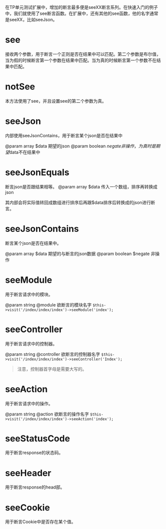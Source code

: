 在TP单元测试扩展中，增加的断言最多便是seeXX断言系列。在快速入门的例子中，我们就使用了see断言函数。在扩展中，还有其他的see函数，他的名字通常是seeXX，比如seeJson。

# see
接收两个参数，用于断言一个正则是否在结果中可以匹配。第二个参数是布尔值，当为假的时候断言第一个参数在结果中匹配。当为真的时候断言第一个参数不在结果中匹配。
# notSee
本方法使用了see，并且设置see的第二个参数为真。

# seeJson
内部使用seeJsonContains，用于断言某个json是否在结果中

@param array $data 期望的json
@param boolean $negate 非操作，为真时是期望$data不在结果中

# seeJsonEquals
断言json是否跟结果相等。
@param array $data 传入一个数组，排序再转换成json

其内部会将实际值转回成数组进行排序后再跟$data排序后转换成的json进行断言。

# seeJsonContains
断言某个json是否在结果中。

@param array $data 期望的与断言的json数据
@param boolean $negate 非操作

# seeModule
用于断言请求中的模块。

@param string @module 欲断言的模块名字
`$this->visit('/index/index/index')->seeModule('index');`

# seeController
用于断言请求中的控制器。

@param string @controller 欲断言的控制器名字
`$this->visit('/index/index/index')->seeController('Index');`
>注意，控制器首字母是需要大写的。

# seeAction
用于断言请求中的操作。

@param string @action 欲断言的操作名字
`$this->visit('/index/index/index')->seeAction('index');`

# seeStatusCode
用于断言response的状态码。

# seeHeader
用于断言response的head部。

# seeCookie
用于断言Cookie中是否存在某个值。